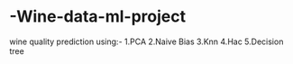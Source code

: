 # -Wine-data-ml-project 
wine quality prediction using:-
    1.PCA
    2.Naive Bias
    3.Knn
    4.Hac
    5.Decision tree


    


